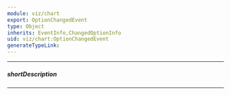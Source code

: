 ```yaml
---
module: viz/chart
export: OptionChangedEvent
type: Object
inherits: EventInfo,ChangedOptionInfo
uid: viz/chart:OptionChangedEvent
generateTypeLink: 
---
```

---
##### shortDescription
<!-- Description goes here -->

---
<!-- Description goes here -->